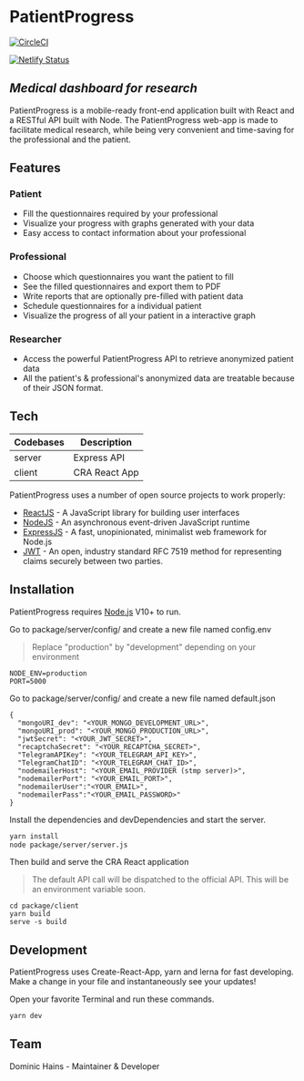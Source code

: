 # PatientProgress

[![CircleCI](https://circleci.com/gh/hainsdominic/patientprogress-2021/tree/master.svg?style=svg)](https://circleci.com/gh/hainsdominic/patientprogress-2021/tree/master)

[![Netlify Status](https://api.netlify.com/api/v1/badges/32d4cd27-4f5a-4c5c-a2e5-333abe88f0d6/deploy-status)](https://app.netlify.com/sites/patientprogress/deploys)

## _Medical dashboard for research_

PatientProgress is a mobile-ready front-end application built with React and a RESTful API built with Node.
The PatientProgress web-app is made to facilitate medical research, while being very convenient and time-saving
for the professional and the patient.

## Features

### Patient

- Fill the questionnaires required by your professional
- Visualize your progress with graphs generated with your data
- Easy access to contact information about your professional

### Professional

- Choose which questionnaires you want the patient to fill
- See the filled questionnaires and export them to PDF
- Write reports that are optionally pre-filled with patient data
- Schedule questionnaires for a individual patient
- Visualize the progress of all your patient in a interactive graph

### Researcher

- Access the powerful PatientProgress API to retrieve anonymized patient data
- All the patient's & professional's anonymized data are treatable because of their JSON format.

## Tech

| Codebases | Description   |
| --------- | ------------- |
| server    | Express API   |
| client    | CRA React App |

PatientProgress uses a number of open source projects to work properly:

- [ReactJS](https://reactjs.org) - A JavaScript library for building user interfaces
- [NodeJS](https://nodejs.org) - An asynchronous event-driven JavaScript runtime
- [ExpressJS](https://expressjs.com) - A fast, unopinionated, minimalist web framework for Node.js
- [JWT](https://jwt.io) - An open, industry standard RFC 7519 method for representing claims securely between two parties.

## Installation

PatientProgress requires [Node.js](https://nodejs.org/) V10+ to run.

Go to package/server/config/ and create a new file named config.env

> Replace "production" by "development" depending on your environment

```
NODE_ENV=production
PORT=5000
```

Go to package/server/config/ and create a new file named default.json

```
{
  "mongoURI_dev": "<YOUR_MONGO_DEVELOPMENT_URL>",
  "mongoURI_prod": "<YOUR_MONGO_PRODUCTION_URL>",
  "jwtSecret": "<YOUR_JWT_SECRET>",
  "recaptchaSecret": "<YOUR_RECAPTCHA_SECRET>",
  "TelegramAPIKey": "<YOUR_TELEGRAM_API_KEY>",
  "TelegramChatID": "<YOUR_TELEGRAM_CHAT_ID>",
  "nodemailerHost": "<YOUR_EMAIL_PROVIDER (stmp server)>",
  "nodemailerPort": "<YOUR_EMAIL_PORT>",
  "nodemailerUser":"<YOUR_EMAIL>",
  "nodemailerPass":"<YOUR_EMAIL_PASSWORD>"
}
```

Install the dependencies and devDependencies and start the server.

```sh
yarn install
node package/server/server.js
```

Then build and serve the CRA React application

> The default API call will be dispatched to the official API. This will be an environment variable soon.

```
cd package/client
yarn build
serve -s build
```

## Development

PatientProgress uses Create-React-App, yarn and lerna for fast developing.
Make a change in your file and instantaneously see your updates!

Open your favorite Terminal and run these commands.

```sh
yarn dev
```

## Team

Dominic Hains - Maintainer & Developer
